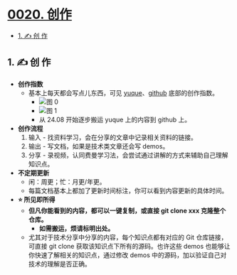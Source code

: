 # [0020. 创作](https://github.com/Tdahuyou/TNotes.introduction/tree/main/notes/0020.%20%E5%88%9B%E4%BD%9C)

<!-- region:toc -->

- [1. ✍️ 创 作](#1-️-创-作)

<!-- endregion:toc -->

## 1. ✍️ 创 作

- **创作指数**
  - 基本上每天都会写点儿东西，可见 [yuque](https://github.com/Tdahuyou)、[github](https://github.com/Tdahuyou) 底部的创作指数。
    - ![图 0](https://cdn.jsdelivr.net/gh/Tdahuyou/imgs@main/2025-06-02-18-39-44.png)
    - ![图 1](https://cdn.jsdelivr.net/gh/Tdahuyou/imgs@main/2025-06-02-18-39-54.png)
    - 从 24.08 开始逐步搬运 yuque 上的内容到 github 上。
- **创作流程**
  1. 输入 - 找资料学习，会在分享的文章中记录相关资料的链接。
  2. 输出 - 写文档，如果是技术类文章还会写 demos。
  3. 分享 - 录视频，认同费曼学习法，会尝试通过讲解的方式来辅助自己理解知识点。
- **不定期更新**
  - 闲：周更；忙：月更/年更。
  - 每篇文档基本上都加了更新时间标注，你可以看到内容更新的具体时间。
- **⭐️ 所见即所得**
  - **但凡你能看到的内容，都可以一键复制，或直接 git clone xxx 克隆整个仓库。**
    - **如需搬运，烦请标明出处。**
  - 尤其对于技术分享中分享的内容，每个知识点都有对应的 Git 仓库链接，可直接 git clone 获取该知识点下所有的源码。也许这些 demos 也能够让你快速了解相关的知识点，通过修改 demos 中的源码，加以验证自己对技术的理解是否正确。
